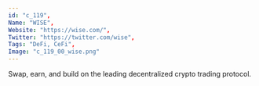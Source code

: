 ```yaml
--- 
id: "c_119", 
Name: "WISE", 
Website: "https://wise.com/", 
Twitter: "https://twitter.com/wise", 
Tags: "DeFi, CeFi", 
Image: "c_119_00_wise.png" 
--- 
```

<!--lang:en--> 
Swap, earn, and build on the leading decentralized crypto trading protocol.
<!--lang:es--] 
Intercambie, gane y aproveche el principal protocolo de comercio criptográfico descentralizado.
<!--lang:de--] 
Tauschen, verdienen und bauen Sie auf dem führenden dezentralen Krypto-Handelsprotokoll auf.
<!--lang:fr--] 
Échangez, gagnez et construisez sur le principal protocole de trading crypto décentralisé.
<!--lang:pl--] 
Zamień, zarabiaj i buduj na wiodącym zdecentralizowanym protokole handlu kryptograficznego.
<!--lang:uk--] 
Обмінюйте, заробляйте та будуйте на основі провідного децентралізованого протоколу криптотрейдингу.
[!--lang:*--> 
